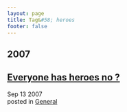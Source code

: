 ```yaml
---
layout: page
title: Tag&#58; heroes
footer: false
---
```


<div id="blog-archives" class="category">
<h2>2007</h2>

<article>
<h1><a href="/2007/09/13/everyone-has-heroes-no/index.html">Everyone has heroes no ?</a></h1>
<time datetime="2007-09-13T00:00:00-06:00" pubdate><span class='month'>Sep</span> <span class='day'>13</span> <span class='year'>2007</span></time>
<footer>
<span class="categories">posted in 
<a href='/categories/general/'>General</a></span>
</footer>
</article>
</div>
